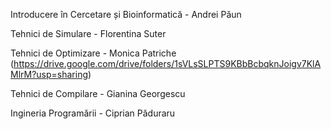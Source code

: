Introducere în Cercetare și Bioinformatică - Andrei Păun 

Tehnici de Simulare - Florentina Suter 

Tehnici de Optimizare - Monica Patriche (https://drive.google.com/drive/folders/1sVLsSLPTS9KBbBcbqknJoigv7KlAMlrM?usp=sharing)

Tehnici de Compilare - Gianina Georgescu 

Ingineria Programării - Ciprian Păduraru 

